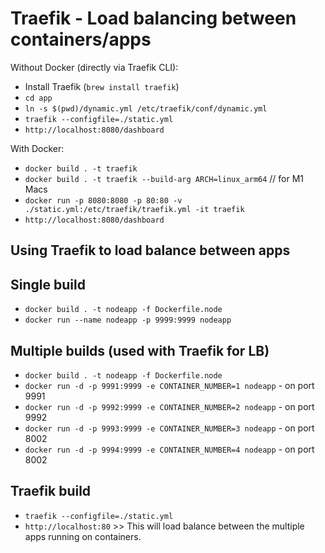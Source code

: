 # Traefik - Load balancing between containers/apps

Without Docker (directly via Traefik CLI):

- Install Traefik (`brew install traefik`)
- `cd app`
- `ln -s $(pwd)/dynamic.yml /etc/traefik/conf/dynamic.yml`
- `traefik --configfile=./static.yml`
- `http://localhost:8080/dashboard`

With Docker:

- `docker build . -t traefik`
- `docker build . -t traefik --build-arg ARCH=linux_arm64` // for M1 Macs
- `docker run -p 8080:8080 -p 80:80 -v ./static.yml:/etc/traefik/traefik.yml -it traefik`
- `http://localhost:8080/dashboard`

## Using Traefik to load balance between apps

## Single build

- `docker build . -t nodeapp -f Dockerfile.node`
- `docker run --name nodeapp -p 9999:9999 nodeapp`

## Multiple builds (used with Traefik for LB)

- `docker build . -t nodeapp -f Dockerfile.node`
- `docker run -d -p 9991:9999 -e CONTAINER_NUMBER=1 nodeapp` - on port 9991
- `docker run -d -p 9992:9999 -e CONTAINER_NUMBER=2 nodeapp` - on port 9992
- `docker run -d -p 9993:9999 -e CONTAINER_NUMBER=3 nodeapp` - on port 8002
- `docker run -d -p 9994:9999 -e CONTAINER_NUMBER=4 nodeapp` - on port 8002

## Traefik build

- `traefik --configfile=./static.yml`
- `http://localhost:80` >> This will load balance between the multiple apps running on containers.
